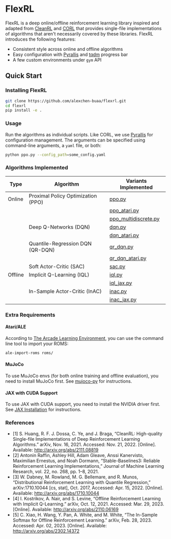 # FlexRL

FlexRL is a deep online/offline reinforcement learning library inspired and adapted from [CleanRL](https://github.com/vwxyzjn/cleanrl) and [CORL](https://github.com/tinkoff-ai/CORL) that provides single-file implementations of algorithms that aren't necessarily covered by these libraries. FlexRL introduces the following features:
- Consistent style across online and offline algorithms
- Easy configuration with [Pyrallis](https://github.com/eladrich/pyrallis) and [tqdm](https://github.com/tqdm/tqdm) progress bar
- A few custom environments under `gym` API

## Quick Start

### Installing FlexRL

```bash
git clone https://github.com/alexchen-buaa/flexrl.git
cd flexrl
pip install -e .
```

### Usage

Run the algorithms as individual scripts. Like CORL, we use [Pyrallis](https://github.com/eladrich/pyrallis) for configuration management. The arguments can be specified using command-line arguments, a `yaml` file, or both:
```bash
python ppo.py --config_path=some_config.yaml
```

### Algorithms Implemented

| Type     | Algorithm                          | Variants Implemented                                           |
| -------- | ---------------------------------- | -------------------------------------------------------------- |
| Online   | Proximal Policy Optimization (PPO) | [ppo.py](src/flexrl/online/ppo.py)                             |
|          |                                    | [ppo_atari.py](src/flexrl/online/ppo_atari.py)                 |
|          |                                    | [ppo_multidiscrete.py](src/flexrl/online/ppo_multidiscrete.py) |
|          | Deep Q-Networks (DQN)              | [dqn.py](src/flexrl/online/dqn.py)                             |
|          |                                    | [dqn_atari.py](src/flexrl/online/dqn_atari.py)                 |
|          | Quantile-Regression DQN (QR-DQN)   | [qr_dqn.py](src/flexrl/online/qr_dqn.py)                       |
|          |                                    | [qr_dqn_atari.py](src/flexrl/online/qr_dqn_atari.py)           |
|          | Soft Actor-Critic (SAC)            | [sac.py](src/flexrl/online/sac.py)                             |
| Offline  | Implicit Q-Learning (IQL)          | [iql.py](src/flexrl/offline/iql.py)                            |
|          |                                    | [iql_jax.py](src/flexrl/offline/iql_jax.py)                    |
|          | In-Sample Actor-Critic (InAC)      | [inac.py](src/flexrl/offline/inac.py)                          |
|          |                                    | [inac_jax.py](src/flexrl/offline/inac_jax.py)                  |

### Extra Requirements

#### Atari/ALE

According to [The Arcade Learning Environment](https://github.com/mgbellemare/Arcade-Learning-Environment), you can use the command line tool to import your ROMS:

```bash
ale-import-roms roms/
```

#### MuJoCo

To use MuJoCo envs (for both online training and offline evaluation), you need to install MuJoCo first. See [mujoco-py](https://github.com/openai/mujoco-py) for instructions.

#### JAX with CUDA Support

To use JAX with CUDA support, you need to install the NVIDIA driver first. See [JAX Installation](https://github.com/google/jax#installation) for instructions.

### References

- [1] S. Huang, R. F. J. Dossa, C. Ye, and J. Braga, “CleanRL: High-quality Single-file Implementations of Deep Reinforcement Learning Algorithms.” arXiv, Nov. 16, 2021. Accessed: Nov. 21, 2022. [Online]. Available: http://arxiv.org/abs/2111.08819
- [2] Antonin Raffin, Ashley Hill, Adam Gleave, Anssi Kanervisto, Maximilian Ernestus, and Noah Dormann, “Stable-Baselines3: Reliable Reinforcement Learning Implementations,” Journal of Machine Learning Research, vol. 22, no. 268, pp. 1–8, 2021.
- [3] W. Dabney, M. Rowland, M. G. Bellemare, and R. Munos, “Distributional Reinforcement Learning with Quantile Regression,” arXiv:1710.10044 [cs, stat], Oct. 2017, Accessed: Apr. 15, 2022. [Online]. Available: http://arxiv.org/abs/1710.10044
- [4] I. Kostrikov, A. Nair, and S. Levine, “Offline Reinforcement Learning with Implicit Q-Learning.” arXiv, Oct. 12, 2021. Accessed: Mar. 29, 2023. [Online]. Available: http://arxiv.org/abs/2110.06169
- [5] C. Xiao, H. Wang, Y. Pan, A. White, and M. White, “The In-Sample Softmax for Offline Reinforcement Learning.” arXiv, Feb. 28, 2023. Accessed: Apr. 02, 2023. [Online]. Available: http://arxiv.org/abs/2302.14372
